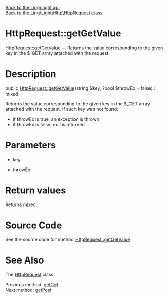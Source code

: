 [Back to the Ling/Light api](https://github.com/lingtalfi/Light/blob/master/doc/api/Ling/Light.md)<br>
[Back to the Ling\Light\Http\HttpRequest class](https://github.com/lingtalfi/Light/blob/master/doc/api/Ling/Light/Http/HttpRequest.md)


HttpRequest::getGetValue
================



HttpRequest::getGetValue — Returns the value corresponding to the given key in the $_GET array attached with the request.




Description
================


public [HttpRequest::getGetValue](https://github.com/lingtalfi/Light/blob/master/doc/api/Ling/Light/Http/HttpRequest/getGetValue.md)(string $key, ?bool $throwEx = false) : mixed




Returns the value corresponding to the given key in the $_GET array attached with the request.
If such key was not found:

- if throwEx is true, an exception is thrown
- if throwEx is false, null is returned




Parameters
================


- key

    

- throwEx

    


Return values
================

Returns mixed.








Source Code
===========
See the source code for method [HttpRequest::getGetValue](https://github.com/lingtalfi/Light/blob/master/Http/HttpRequest.php#L334-L343)


See Also
================

The [HttpRequest](https://github.com/lingtalfi/Light/blob/master/doc/api/Ling/Light/Http/HttpRequest.md) class.

Previous method: [getGet](https://github.com/lingtalfi/Light/blob/master/doc/api/Ling/Light/Http/HttpRequest/getGet.md)<br>Next method: [getPost](https://github.com/lingtalfi/Light/blob/master/doc/api/Ling/Light/Http/HttpRequest/getPost.md)<br>

